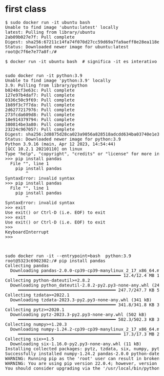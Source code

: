 # first class

<pre>
$ sudo docker run -it ubuntu bash 
Unable to find image 'ubuntu:latest' locally
latest: Pulling from library/ubuntu
2ab09b027e7f: Pull complete 
Digest: sha256:67211c14fa74f070d27cc59d69a7fa9aeff8e28ea118ef3babc295a0428a6d21
Status: Downloaded newer image for ubuntu:latest
root@c7f6e7e77a8f:/# 

$ docker run -it ubuntu bash  # significa -it es interativo

</pre>

<pre>
sudo docker run -it python:3.9
Unable to find image 'python:3.9' locally
3.9: Pulling from library/python
b0248cf3e63c: Pull complete 
127e97b4daf7: Pull complete 
0336c50c9f69: Pull complete 
1b89f3c7f7da: Pull complete 
2d6277217976: Pull complete 
273fcda609d8: Pull complete 
10e914379794: Pull complete 
380814be3a80: Pull complete 
23224c967057: Pull complete 
Digest: sha256:2d8875d28ca023a9056a828518adcdd634ba03740e1e3b197c06eb4527c6152c
Status: Downloaded newer image for python:3.9
Python 3.9.16 (main, Apr 12 2023, 14:54:44) 
[GCC 10.2.1 20210110] on linux
Type "help", "copyright", "credits" or "license" for more information.
>>> pip install pandas
  File "<stdin>", line 1
    pip install pandas
        ^
SyntaxError: invalid syntax
>>> pip install pandas
  File "<stdin>", line 1
    pip install pandas
        ^
SyntaxError: invalid syntax
>>> exit
Use exit() or Ctrl-D (i.e. EOF) to exit
>>> exit
Use exit() or Ctrl-D (i.e. EOF) to exit
>>> 
KeyboardInterrupt
>>> 

</pre>

<pre> 
sudo docker run -it --entrypoint=bash  python:3.9
root@5323c6902302:/# pip install pandas
Collecting pandas
  Downloading pandas-2.0.0-cp39-cp39-manylinux_2_17_x86_64.manylinux2014_x86_64.whl (12.4 MB)
     ━━━━━━━━━━━━━━━━━━━━━━━━━━━━━━━━━━━━━━━━ 12.4/12.4 MB 19.3 MB/s eta 0:00:00
Collecting python-dateutil>=2.8.2
  Downloading python_dateutil-2.8.2-py2.py3-none-any.whl (247 kB)
     ━━━━━━━━━━━━━━━━━━━━━━━━━━━━━━━━━━━━━━ 247.7/247.7 KB 53.4 MB/s eta 0:00:00
Collecting tzdata>=2022.1
  Downloading tzdata-2023.3-py2.py3-none-any.whl (341 kB)
     ━━━━━━━━━━━━━━━━━━━━━━━━━━━━━━━━━━━━━━ 341.8/341.8 KB 32.9 MB/s eta 0:00:00
Collecting pytz>=2020.1
  Downloading pytz-2023.3-py2.py3-none-any.whl (502 kB)
     ━━━━━━━━━━━━━━━━━━━━━━━━━━━━━━━━━━━━━━ 502.3/502.3 KB 31.6 MB/s eta 0:00:00
Collecting numpy>=1.20.3
  Downloading numpy-1.24.2-cp39-cp39-manylinux_2_17_x86_64.manylinux2014_x86_64.whl (17.3 MB)
     ━━━━━━━━━━━━━━━━━━━━━━━━━━━━━━━━━━━━━━━━ 17.3/17.3 MB 20.6 MB/s eta 0:00:00
Collecting six>=1.5
  Downloading six-1.16.0-py2.py3-none-any.whl (11 kB)
Installing collected packages: pytz, tzdata, six, numpy, python-dateutil, pandas
Successfully installed numpy-1.24.2 pandas-2.0.0 python-dateutil-2.8.2 pytz-2023.3 six-1.16.0 tzdata-2023.3
WARNING: Running pip as the 'root' user can result in broken permissions and conflicting behaviour with the system package manager. It is recommended to use a virtual environment instead: https://pip.pypa.io/warnings/venv
WARNING: You are using pip version 22.0.4; however, version 23.1 is available.
You should consider upgrading via the '/usr/local/bin/python -m pip install --upgrade pip' command.

</pre>

